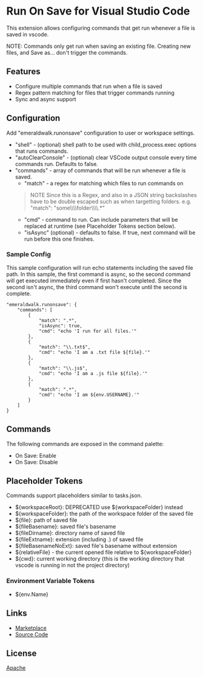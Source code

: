# Run On Save for Visual Studio Code
This extension allows configuring commands that get run whenever a file is saved in vscode.

NOTE: Commands only get run when saving an existing file. Creating new files, and Save as... don't trigger the commands.

## Features
* Configure multiple commands that run when a file is saved
* Regex pattern matching for files that trigger commands running
* Sync and async support

## Configuration
Add "emeraldwalk.runonsave" configuration to user or workspace settings.
* "shell" - (optional) shell path to be used with child_process.exec options that runs commands.
* "autoClearConsole" - (optional) clear VSCode output console every time commands run. Defaults to false.
* "commands" - array of commands that will be run whenever a file is saved.
  * "match" - a regex for matching which files to run commands on
  > NOTE Since this is a Regex, and also in a JSON string backslashes have to be double escaped such as when targetting folders. e.g. "match": "some\\\\\\\\folder\\\\\\\\.*"
  * "cmd" - command to run. Can include parameters that will be replaced at runtime (see Placeholder Tokens section below).
  * "isAsync" (optional) - defaults to false. If true, next command will be run before this one finishes.

### Sample Config
This sample configuration will run echo statements including the saved file path.
In this sample, the first command is async, so the second command will get executed immediately even if first hasn't completed.
Since the second isn't async, the third command won't execute until the second is complete.

    "emeraldwalk.runonsave": {
		"commands": [
			{
				"match": ".*",
				"isAsync": true,
				"cmd": "echo 'I run for all files.'"
			},
			{
				"match": "\\.txt$",
				"cmd": "echo 'I am a .txt file ${file}.'"
			},
			{
				"match": "\\.js$",
				"cmd": "echo 'I am a .js file ${file}.'"
			},
			{
				"match": ".*",
				"cmd": "echo 'I am ${env.USERNAME}.'"
			}
		]
	}

## Commands
The following commands are exposed in the command palette:
* On Save: Enable
* On Save: Disable

## Placeholder Tokens
Commands support placeholders similar to tasks.json.

* ${workspaceRoot}: DEPRECATED use ${workspaceFolder} instead
* ${workspaceFolder}: the path of the workspace folder of the saved file
* ${file}: path of saved file
* ${fileBasename}: saved file's basename
* ${fileDirname}: directory name of saved file
* ${fileExtname}: extension (including .) of saved file
* ${fileBasenameNoExt}: saved file's basename without extension
* ${relativeFile} - the current opened file relative to ${workspaceFolder}
* ${cwd}: current working directory (this is the working directory that vscode is running in not the project directory)

### Environment Variable Tokens

* ${env.Name}

## Links
* [Marketplace](https://marketplace.visualstudio.com/items/emeraldwalk.RunOnSave)
* [Source Code](https://github.com/emeraldwalk/vscode-runonsave)

## License
[Apache](https://github.com/emeraldwalk/vscode-runonsave/blob/master/LICENSE)